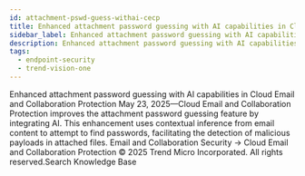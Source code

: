 ```yaml
---
id: attachment-pswd-guess-withai-cecp
title: Enhanced attachment password guessing with AI capabilities in Cloud Email and Collaboration Protection
sidebar_label: Enhanced attachment password guessing with AI capabilities in Cloud Email and Collaboration Protection
description: Enhanced attachment password guessing with AI capabilities in Cloud Email and Collaboration Protection
tags:
  - endpoint-security
  - trend-vision-one
---
```


 Enhanced attachment password guessing with AI capabilities in Cloud Email and Collaboration Protection May 23, 2025—Cloud Email and Collaboration Protection improves the attachment password guessing feature by integrating AI. This enhancement uses contextual inference from email content to attempt to find passwords, facilitating the detection of malicious payloads in attached files. Email and Collaboration Security → Cloud Email and Collaboration Protection © 2025 Trend Micro Incorporated. All rights reserved.Search Knowledge Base